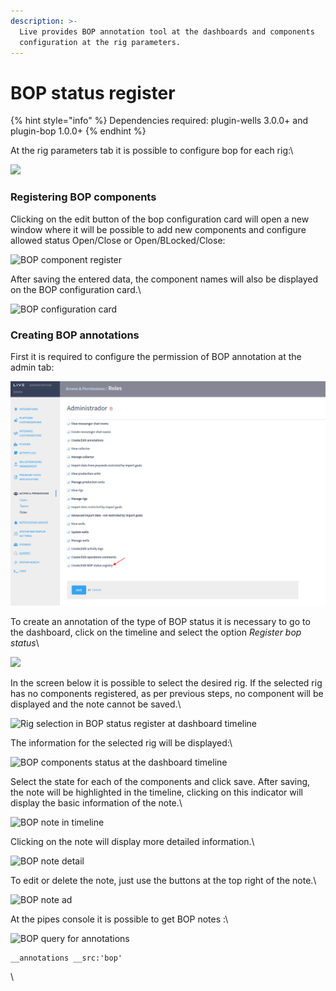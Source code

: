 ```yaml
---
description: >-
  Live provides BOP annotation tool at the dashboards and components
  configuration at the rig parameters.
---
```


# BOP status register

{% hint style="info" %}
Dependencies required: plugin-wells 3.0.0+ and plugin-bop 1.0.0+
{% endhint %}

At the rig parameters tab it is possible to configure bop for each rig:\


![](https://lh6.googleusercontent.com/f47ZSV1OmSErWpxSdygp7wCP0e9HRElNmA4m2Jk3k-N2pXoQJ4HSTDpKNLdEhM8OsOi8tLPTwQaUST0CRW3MUeQ\_WXZBpwGp1AS6HmQ9-so6CjAPsDQ9jUH7Q4CAftlVJ\_DoKs46)

### **Registering BOP components**

Clicking on the edit button of the bop configuration card will open a new window where it will be possible to add new components and configure allowed status Open/Close or Open/BLocked/Close:

![BOP component register](https://lh4.googleusercontent.com/Tmokhg\_GT77NQO4ycU31BRHk6-YFJr5W4rKOcimg5pOMPkoEkJla599Jw48V0MHzgti4\_MhOVtVYkArHF4Do1d38V1SSOhC5Wt3B3t88GTsByGIsDo5RKlpBGONUMvYXsZUf8Zdp)

After saving the entered data, the component names will also be displayed on the BOP configuration card.\


![BOP configuration card](https://lh6.googleusercontent.com/eBfhcvl-ZmPRb1e48mhVV3z2tCYv5Bz9yrWa0IFyaJdVLoXJ3ElFaZndbYHvq7zD4XsSURdAHLJUsmukQ1S\_FlBRkr1dNyhan74CWBGeMTTKoK\_pZpX2hJNQaGXUqKeZpv6eEqa6)

### **Creating BOP annotations**

First it is required to configure the permission of BOP annotation at the admin tab:&#x20;

![BOP permission configuration](<../../.gitbook/assets/image (31).png>)

To create an annotation of the type of BOP status it is necessary to go to the dashboard, click on the timeline and select the option  _Register bop status_\


![](https://lh5.googleusercontent.com/Snf1KkXdpqLkf232V-jP7oc53Og2ocwm3krbcMoVY7uGPk0Rc-ICmVaVcL2cqXqOoklAZmB1mRsjXOFNR2n7id-veR-nZe3m\_jrNODXxddxaZpvdSPtpd\_vLhYgJJQ0JESktA-7a)

In the screen below it is possible to select the desired rig. If the selected rig has no components registered, as per previous steps, no component will be displayed and the note cannot be saved.\


![Rig selection in BOP status register at dashboard timeline](https://lh3.googleusercontent.com/YIEBBYc38AYktBDkDa5qdYykQt1O5VIM\_kLY5PxqPUEohaiLoozvJkmlUAiDFURoij6S2Q4ZDPiNL7UuH2S\_hejKLHeOWfLXjk-cBWIIKNgpuGHSiQZWAB8H2T2X0KiJSt53COWC)

The information for the selected rig will be displayed:\


![BOP components status at the dashboard timeline](https://lh5.googleusercontent.com/eaevbolHwnpPOQxd0Ylt6U02-cupD7pfUnlVlfKK76h4V8AuiF94DIS5HmOmf20ks8N7OAaZNaw93cYqOmFuiqtMohJupqtxKGLlviI4Donh3MAnqdV9ifZ3Z8kT1MYWGUqE9Suq)

Select the state for each of the components and click save. After saving, the note will be highlighted in the timeline, clicking on this indicator will display the basic information of the note.\


![BOP note in timeline](https://lh5.googleusercontent.com/tcSmIXCjRKbBjfHPnFm-IU\_Xl8ht8aUhVQzj\_YAE4UBzMeZOqk61lr\_zPmkcI2-y7-9V506jXwteyfTYBTf-ONfLPdM8cxskcf4NyDxwB4eAnpuRUGJda-vPSfxEujTTz2R8sSBC)

Clicking on the note will display more detailed information.\


![BOP note detail](https://lh4.googleusercontent.com/YOqfZYt3dHDc\_dZK\_1LYOLrq8oZtB0E1CUZZ0xtjSDwhUVvVgY99hn7nsiS7PjQERuEZSZuI29VvEzUx6pMhsdbuBon7B8S-b4h\_HAmT76tVeQP-S-C-gJiV6jGiqSKC98AfJgWI)

To edit or delete the note, just use the buttons at the top right of the note.\


![BOP note ad](https://lh4.googleusercontent.com/E7UoxXpPJcppFPZnHX\_rcgvLtNBM4qNnkzemO1RoaXpeeptB5-jQKxyrkZL5DS6AvonunbwwswsFDY7cXPZ-k5EbtnLgkLSJ1Ir1sz2o9321UCqswhN-eAZIK8pez2P3CoJT0jtl)

At the pipes console it is possible to get BOP notes :\


![BOP query for annotations](https://lh3.googleusercontent.com/DsyCbObSPjDONdM9kkePIE7CKsgr-GYNJ0rSxXUt2tG4DczqKU33hrfWD9POwXtDpyNGXrfM3qro-C6EnHrN\_Cwi2\_y2elXuJik8gohdzBlbTF2emVa-SJQ9t-LZVTF8SONLwTVL)

```
__annotations __src:'bop'
```

\
